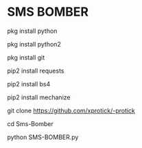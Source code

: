 # SMS BOMBER

pkg install python

pkg install python2

pkg install git

pip2 install requests

pip2 install bs4

pip2 install mechanize

git clone https://github.com/xprotick/-protick

cd Sms-Bomber

python SMS-BOMBER.py
